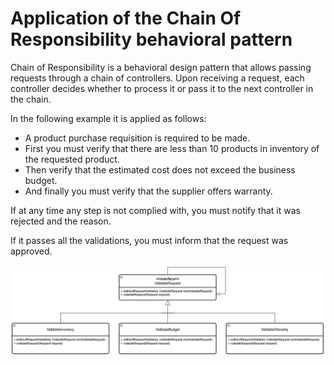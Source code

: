 # Application of the Chain Of Responsibility behavioral pattern

Chain of Responsibility is a behavioral design pattern that allows passing requests through a chain of controllers. Upon receiving a request, each controller decides whether to process it or pass it to the next controller in the chain.

In the following example it is applied as follows:
* A product purchase requisition is required to be made.
* First you must verify that there are less than 10 products in inventory of the requested product.
* Then verify that the estimated cost does not exceed the business budget.
* And finally you must verify that the supplier offers warranty.

If at any time any step is not complied with, you must notify that it was rejected and the reason.

If it passes all the validations, you must inform that the request was approved.

![Diagram](src/diagram/chain-of-responsability-sample.PNG)
